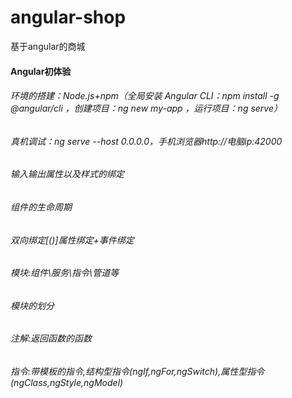 # angular-shop
基于angular的商城
#### Angular初体验
###### 环境的搭建：Node.js+npm（全局安装 Angular CLI：npm install -g @angular/cli  ，创建项目：ng new my-app ，运行项目：ng serve）
###### 真机调试：ng serve --host 0.0.0.0，手机浏览器http://电脑ip:42000
###### 输入输出属性以及样式的绑定
###### 组件的生命周期
###### 双向绑定[()]属性绑定+事件绑定
###### 模块:组件\服务\指令\管道等
###### 模块的划分
###### 注解:返回函数的函数
###### 指令:带模板的指令,结构型指令(ngIf,ngFor,ngSwitch),属性型指令(ngClass,ngStyle,ngModel)